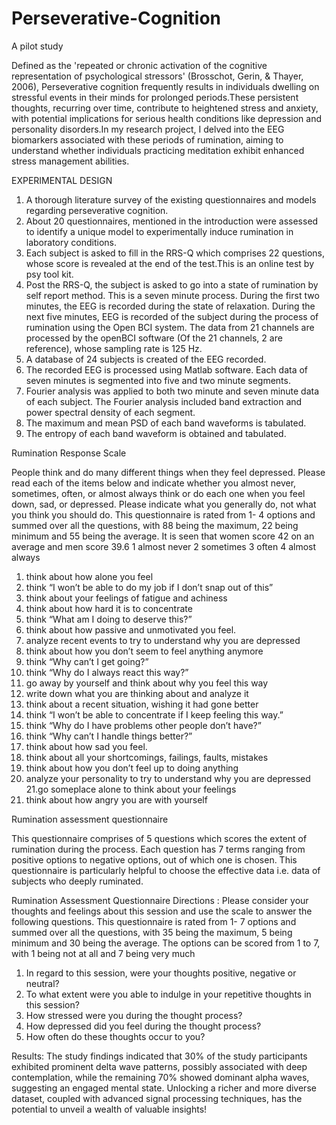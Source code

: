 # Perseverative-Cognition
A pilot study

Defined as the 'repeated or chronic activation of the cognitive representation of psychological stressors' (Brosschot, Gerin, & Thayer, 2006), Perseverative cognition frequently results in individuals dwelling on stressful events in their minds for prolonged periods.These persistent thoughts, recurring over time, contribute to heightened stress and anxiety, with potential implications for serious health conditions like depression and personality disorders.In my research project, I delved into the EEG biomarkers associated with these periods of rumination, aiming to understand whether individuals practicing meditation exhibit enhanced stress management abilities.


EXPERIMENTAL DESIGN

1.  A thorough literature survey of the existing questionnaires and models regarding perseverative cognition.
2.	About 20 questionnaires, mentioned in the introduction were assessed to identify a unique model to experimentally induce rumination in laboratory conditions.
3.	Each subject is asked to fill in the RRS-Q which comprises 22 questions, whose score is revealed at the end of the test.This is an online test by psy tool kit.
4.	Post the RRS-Q, the subject is asked to go into a state of rumination by self report method. This is a seven minute process. During the first two minutes, the EEG is recorded during the state of relaxation. During the next five minutes, EEG is recorded of the subject during the process of rumination using the Open BCI system. The data from 21 channels are processed by the openBCI software (Of the 21 channels, 2 are reference), whose sampling rate is 125 Hz.
5.	A database of 24 subjects is created of the  EEG recorded.
6.	The recorded EEG is processed using Matlab software. Each data of seven minutes is segmented into five and two minute segments.
7.	Fourier analysis was applied to both two minute and seven minute data of each subject. The Fourier analysis included band extraction and power spectral density of each segment.
8.	The maximum and mean PSD of each band waveforms is tabulated.
9.	The entropy of each band waveform is obtained and tabulated.
    
Rumination Response Scale

People think and do many different things when they feel depressed. Please read each of the items below and indicate whether you almost never, sometimes, often, or almost always think or do each one when you feel down, sad, or depressed. Please indicate what you generally do, not
what you think you should do.
This questionnaire is rated from 1- 4 options and summed over all the questions, with 88 being the maximum, 22 being minimum and 55 being the average. It is seen that women score 42 on an average and men score 39.6
1 almost never  2 sometimes  3 often   4 almost always

1. think about how alone you feel
2. think “I won’t be able to do my job if I don’t snap out of this”
3. think about your feelings of fatigue and achiness
4. think about how hard it is to concentrate
5. think “What am I doing to deserve this?”
6. think about how passive and unmotivated you feel.
7. analyze recent events to try to understand why you are depressed
8. think about how you don’t seem to feel anything anymore
9. think “Why can’t I get going?”
10. think “Why do I always react this way?”
11. go away by yourself and think about why you feel this way
12. write down what you are thinking about and analyze it
13. think about a recent situation, wishing it had gone better
14. think “I won’t be able to concentrate if I keep feeling this way.”
15. think “Why do I have problems other people don’t have?”
16. think “Why can’t I handle things better?”
17. think about how sad you feel.
18. think about all your shortcomings, failings, faults, mistakes
19. think about how you don’t feel up to doing anything
20. analyze your personality to try to understand why you are depressed
21.go someplace alone to think about your feelings
22. think about how angry you are with yourself

Rumination assessment questionnaire

This questionnaire comprises of  5 questions which scores the extent of rumination during the process. Each question has 7 terms ranging from positive options to negative options, out of which one is chosen. This questionnaire is particularly helpful to choose the effective data i.e. data of subjects who deeply ruminated.


Rumination Assessment Questionnaire
Directions : Please consider your thoughts and feelings about this session and use the scale to answer the following questions.
This questionnaire is rated from 1- 7 options and summed over all the questions, with 35 being the maximum, 5 being minimum and 30 being the average. 
The options can be scored from 1 to 7, with 1 being not at all and 7 being very much

1.	In regard to this session, were your thoughts positive, negative or neutral?
2.	To what extent were you able to indulge in your repetitive thoughts in this session?
3.	How stressed were you during the thought process?
4. How depressed did you feel during the thought process?
5. How often do these thoughts occur to you?

Results:
The study findings indicated that 30% of the study participants exhibited prominent delta wave patterns, possibly associated with deep contemplation, while the remaining 70% showed dominant alpha waves, suggesting an engaged mental state. Unlocking a richer and more diverse dataset, coupled with advanced signal processing techniques, has the potential to unveil a wealth of valuable insights!

